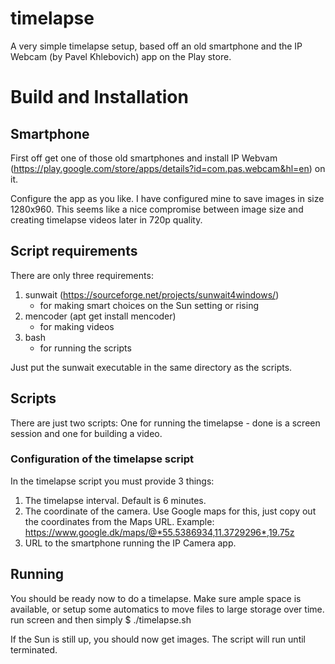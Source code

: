 # timelapse
A very simple timelapse setup, based off an old smartphone and the IP Webcam (by Pavel Khlebovich) app on the Play store.

# Build and Installation

## Smartphone
First off get one of those old smartphones and install IP Webvam (https://play.google.com/store/apps/details?id=com.pas.webcam&hl=en) on it.

Configure the app as you like. I have configured mine to save images in size 1280x960. This seems like a nice compromise between image size and creating timelapse videos later in 720p quality.

## Script requirements
There are only three requirements:
1) sunwait (https://sourceforge.net/projects/sunwait4windows/)
   - for making smart choices on the Sun setting or rising
2) mencoder (apt get install mencoder)
   - for making videos
3) bash
   - for running the scripts

Just put the sunwait executable in the same directory as the scripts.

## Scripts
There are just two scripts: One for running the timelapse - done is a screen session and one for building a video.

### Configuration of the timelapse script
In the timelapse script you must provide 3 things:
1) The timelapse interval. Default is 6 minutes.
2) The coordinate of the camera. Use Google maps for this, just copy out the coordinates from the Maps URL.
   Example: https://www.google.dk/maps/@*55.5386934,11.3729296*,19.75z
3) URL to the smartphone running the IP Camera app.

## Running
You should be ready now to do a timelapse. Make sure ample space is available, or setup some automatics to move files to large storage over time.
run screen and then simply
$ ./timelapse.sh

If the Sun is still up, you should now get images.
The script will run until terminated.
